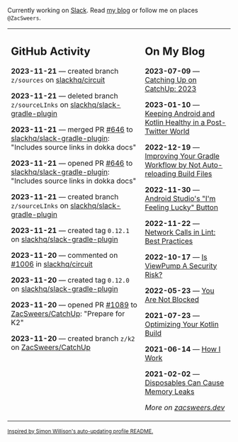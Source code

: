 Currently working on [Slack](https://slack.com/). Read [my blog](https://zacsweers.dev/) or follow me on places `@ZacSweers`.

<table><tr><td valign="top" width="60%">

## GitHub Activity
<!-- githubActivity starts -->
**2023-11-21** — created branch `z/sources` on [slackhq/circuit](https://github.com/slackhq/circuit)

**2023-11-21** — deleted branch `z/sourceLInks` on [slackhq/slack-gradle-plugin](https://github.com/slackhq/slack-gradle-plugin)

**2023-11-21** — merged PR [#646](https://github.com/slackhq/slack-gradle-plugin/pull/646) to [slackhq/slack-gradle-plugin](https://github.com/slackhq/slack-gradle-plugin): "Includes source links in dokka docs"

**2023-11-21** — opened PR [#646](https://github.com/slackhq/slack-gradle-plugin/pull/646) to [slackhq/slack-gradle-plugin](https://github.com/slackhq/slack-gradle-plugin): "Includes source links in dokka docs"

**2023-11-21** — created branch `z/sourceLInks` on [slackhq/slack-gradle-plugin](https://github.com/slackhq/slack-gradle-plugin)

**2023-11-21** — created tag `0.12.1` on [slackhq/slack-gradle-plugin](https://github.com/slackhq/slack-gradle-plugin)

**2023-11-20** — commented on [#1006](https://github.com/slackhq/circuit/pull/1006#issuecomment-1819791906) in [slackhq/circuit](https://github.com/slackhq/circuit)

**2023-11-20** — created tag `0.12.0` on [slackhq/slack-gradle-plugin](https://github.com/slackhq/slack-gradle-plugin)

**2023-11-20** — opened PR [#1089](https://github.com/ZacSweers/CatchUp/pull/1089) to [ZacSweers/CatchUp](https://github.com/ZacSweers/CatchUp): "Prepare for K2"

**2023-11-20** — created branch `z/k2` on [ZacSweers/CatchUp](https://github.com/ZacSweers/CatchUp)
<!-- githubActivity ends -->
</td><td valign="top" width="40%">

## On My Blog
<!-- blog starts -->
**2023-07-09** — [Catching Up on CatchUp: 2023](https://www.zacsweers.dev/catching-up-on-catchup-2023/)

**2023-01-10** — [Keeping Android and Kotlin Healthy in a Post-Twitter World](https://www.zacsweers.dev/keeping-android-healthy/)

**2022-12-19** — [Improving Your Gradle Workflow by Not Auto-reloading Build Files](https://www.zacsweers.dev/improving-your-workflow-by-not-auto-reloading-build-files/)

**2022-11-30** — [Android Studio's "I'm Feeling Lucky" Button](https://www.zacsweers.dev/android-studios-im-feeling-lucky-button/)

**2022-11-22** — [Network Calls in Lint: Best Practices](https://www.zacsweers.dev/network-calls-in-lint-best-practices/)

**2022-10-17** — [Is ViewPump A Security Risk?](https://www.zacsweers.dev/is-viewpump-a-security-risk/)

**2022-05-23** — [You Are Not Blocked](https://www.zacsweers.dev/you-are-not-blocked/)

**2021-07-23** — [Optimizing Your Kotlin Build](https://www.zacsweers.dev/optimizing-your-kotlin-build/)

**2021-06-14** — [How I Work](https://www.zacsweers.dev/how-i-work/)

**2021-02-02** — [Disposables Can Cause Memory Leaks](https://www.zacsweers.dev/disposables-can-cause-memory-leaks/)
<!-- blog ends -->
_More on [zacsweers.dev](https://zacsweers.dev/)_
</td></tr></table>

<sub><a href="https://simonwillison.net/2020/Jul/10/self-updating-profile-readme/">Inspired by Simon Willison's auto-updating profile README.</a></sub>
